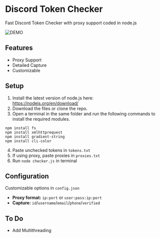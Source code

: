 # Discord Token Checker

Fast Discord Token Checker with proxy support coded in node.js

![DEMO](https://i.ibb.co/f9BqRyw/token-checker.png)

## Features
* Proxy Support
* Detailed Capture
* Customizable

## Setup
1. Install the latest version of node.js here: https://nodejs.org/en/download/
2. Download the files or clone the repo.
3. Open a terminal in the same folder and run the following commands to install the required modules.

```npm install line-reader
npm install fs
npm install xmlhttprequest
npm install gradient-string
npm install cli-color
```
4. Paste unchecked tokens in `tokens.txt`
5. If using proxy, paste proxies in `proxies.txt`
5. Run `node checker.js` in terminal

## Configuration
Customizable options in `config.json`
* **Proxy format:** `ip:port` or `user:pass:ip:port`
* **Capture:** `id`/`username`/`email`/`phone`/`verified`

## To Do
* Add Multithreading
